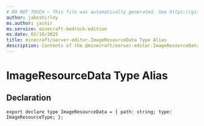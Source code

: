 ```yaml
---
# DO NOT TOUCH — This file was automatically generated. See https://github.com/mojang/minecraftapidocsgenerator to modify descriptions, examples, etc.
author: jakeshirley
ms.author: jashir
ms.service: minecraft-bedrock-edition
ms.date: 02/10/2025
title: minecraft/server-editor.ImageResourceData Type Alias
description: Contents of the @minecraft/server-editor.ImageResourceData type alias.
---
```

# ImageResourceData Type Alias

## Declaration
`export declare type ImageResourceData = {
    path: string;
    type: ImageResourceType;
};`
